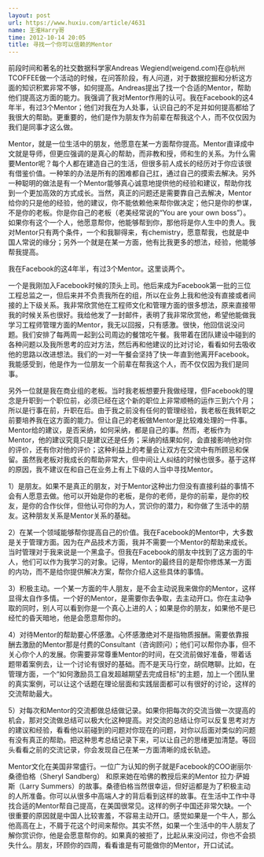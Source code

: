 ```yaml
---
layout: post
url: https://www.huxiu.com/article/4631
name: 王淮Harry哥
time: 2012-10-14 20:05
title: 寻找一个你可以信赖的Mentor
---
```

前段时间和著名的社交数据科学家Andreas Wegiend(weigend.com)在@杭州TCOFFEE做一个活动的时候，在问答阶段，有人问道，对于数据挖掘和分析这方面的知识积累非常不够，如何提高。Andreas提出了找一个合适的Mentor，帮助他们提高这方面的能力。我强调了我对Mentor作用的认可。我在Facebook的这4年半，有过3个Mentor；他们对我在为人处事，认识自己的不足并如何提高都给了我很大的帮助。更重要的，他们是作为朋友作为前辈在帮我这个人，而不仅仅因为我们是同事才这么做。

Mentor，就是一位生活中的朋友，他愿意在某一方面帮你提高。Mentor直译成中文就是导师，但更应强调的是真心的帮助，而非教和授，师和生的关系。为什么需要Mentor呢？每个人都在建造自己的生活，但很多前人成长的经历对于你应该很有借鉴价值。一种笨的办法是所有的困难都自己扛，通过自己的摸索去解决。另外一种聪明的做法是有一个Mentor能够真心诚意地提供他的经验和建议，帮助你找到一个更加高效的方式成长。当然，真正的问题还是需要靠自己去解决，Mentor给你的只是他的经验，他的建议，你不能依赖他来帮你做决定；他只是你的参谋，不是你的老板。你是你自己的老板（老美经常说的“You are your own boss”）。如果你有这个一个人，他愿意帮你，他能够帮到你，那他将是你人生中的贵人。我对Mentor只有两个条件，一个和我聊得来，有chemistry，愿意帮我，也就是中国人常说的缘分；另外一个就是在某一方面，他有比我更多的想法，经验，他能够帮我提高。

我在Facebook的这4年半，有过3个Mentor。这里谈两个。

一个是我刚加入Facebook时候的顶头上司。他后来成为Facebook第一批的三位工程总监之一，但后来并不负责我所在的组，所以在业务上我和他没有直接或者间接的上下级关系。我非常欣赏他在工程师文化和管理方面的很多想法，原来直接带我的时候关系也很好。我给他发了一封邮件，表明了我非常欣赏他，希望他能做我学习工程师管理方面的Mentor，我无以回报，只有感激。很快，他回信说没问题。我们安排了每两周一起到公司周边的餐馆吃午餐。我带着在团队建设中碰到的各种问题以及我所思考的应对方法，然后再和他建议的比对讨论，看看如何去吸收他的思路以改进想法。我们的一对一午餐会坚持了快一年直到他离开Facebook。我能感受到，他是作为一位朋友一个前辈在帮我这个人，而不仅仅因为我们是同事。

另外一位就是我在商业组的老板。当时我老板想要升我做经理，但Facebook的理念是升职到一个职位前，必须已经在这个新的职位上非常顺畅的运作三到六个月；所以是行事在前，升职在后。由于我之前没有任何的管理经验，我老板在我转职之前要培养我在这方面的能力。但让自己的老板做Mentor是比较难处理的一件事。Mentor给的建议，是否采纳，如何采纳，都是自己的事。然而，老板作为Mentor，他的建议究竟只是建议还是任务；采纳的结果如何，会直接影响他对你的评价，还有你对他的评价；这种利益上的考量会让双方在交流中有所顾忌和保留。虽然我老板对我成长的帮助非常大，但中间让人纠结的时候也很多。基于这样的原因，我不建议在和自己在业务上有上下级的人当中寻找Mentor。

1）是朋友。如果不是真正的朋友，对于Mentor这种出力但没有直接利益的事情不会有人愿意去做。他可以开始是你的老板，是你的老师，是你的前辈，是你的校友，是你的合作伙伴，但他认可你的为人，赏识你的潜力，和你做了生活中的朋友。这种朋友关系是Mentor关系的基础。

2）在某一个领域能够帮你提高自己的价值。我在Facebook的Mentor中，大多数是关于管理方面。因为在产品技术方面，我并不需要一个Mentor的帮助来成长。当时管理对于我来说是一个黑盒子。但我在Facebook的朋友中找到了这方面的牛人，他们可以作为我学习的对象。记得，Mentor的最终目的是帮你修炼某一方面的内功，而不是给你提供解决方案，帮你介绍人这些具体的事情。

3）积极主动。一个某一方面的牛人朋友，是不会主动说我来做你的Mentor，这样显得太自作多情。一个好的Mentor，是需要你去争取，去主动开口。你在主动争取的同时，别人可以看到你是一个真心上进的人；如果是你的朋友，如果他不是已经忙的昏天暗地，他是会愿意帮你的。

4）对待Mentor的帮助要心怀感激。心怀感激绝对不是指物质报酬。需要依靠报酬去激励的Mentor那是付费的Consultant（咨询顾问）；他们可以帮你办事，但不关心你个人的发展。你需要非常尊重Mentor的时间，在交流前做好准备，带着话题带着案例去，让一个讨论有很好的基础。而不是天马行空，胡侃瞎聊。比如，在管理方面，一个“如何激励员工自发超越期望去完成目标”的主题，加上一个团队里的真实案例，可以让这个话题在理论层面和实践层面都可以有很好的讨论，这样的交流帮助最大。

5）对每次和Mentor的交流都做总结做记录。如果你把每次的交流当做一次提高的机会，那对交流做总结可以极大化这种提高。对交流的总结让你可以反复思考对方的建议和经验，看看他以前碰到的问题对你现在的问题，对你以后面对类似的问题有没有真正的帮助。把这种思考总结记录下来，可以让自己的思绪更加清楚。等回头看看之前的交流记录，你会发现自己在某一方面清晰的成长轨迹。

Mentor文化在美国非常盛行。一位广为认知的例子就是Facebook的COO谢丽尔·桑德伯格（Sheryl Sandberg） 和原来她在哈佛的教授后来的Mentor 拉力·萨姆斯（Larry Summers）的故事。桑德伯格当然很幸运，但好运都是为了积极主动的人所准备。你可以从很多中高端人才的背后看到这样的故事。在生活中工作中寻找合适的Mentor帮自己提高，在美国很常见。这样的例子中国还非常欠缺。一个很重要的原因就是中国人比较害羞，不容易主动开口。感觉如果是一个牛人，那么他高高在上，不屑于花这个时间来帮你。其实不然，如果一个生活中的牛人朋友了解你赏识你，他是会愿意帮你的。如果真的被拒了，比起从来没问过，你也不会损失什么。朋友，环顾你的四周，看看谁是有可能做你的Mentor，开口试试。

